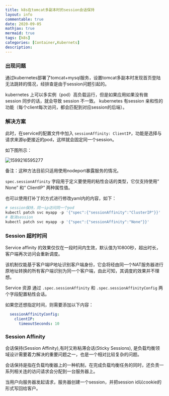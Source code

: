 ```yaml
---
title: k8s在tomcat多副本时的session会话保持
layout: info
commentable: true
date: 2020-09-05
mathjax: true
mermaid: true
tags: [k8s]
categories: [Container,Kubernets]
description: 
---
```


### 出现问题

通过kubernetes部署了tomcat+mysql服务，设置tomcat多副本时发现首页登陆无法跳转的情况，经排查是由于session问题引起的。

kubernetes 上可以多实例（pod）高负载运行，但是如果应用如果没有做session 同步的话，就会导致 session 不一致。
kubernetes 有session 亲和性的功能（每个client每次访问，都会匹配到对应session的后端）。

<!--more-->

### 解决方案

此时，在service的配置文件中加入 `sessionAffinity: ClientIP`，功能是选择与请求来源ip更接近的pod，这样就会固定同一个session。

如下图所示：

![1599216595277](/images/2020/09/1599216595277.png)

备注：这种方法目前只适用使用nodeport暴露服务的情况。

`spec.sessionAffinity` 字段用于定义要使用的粘性会话的类型，它仅支持使用“ None” 和“ ClientIP” 两种属性值。

也可以使用打补丁的方式进行修改yaml内的内容，如下：

```powershell
# session保持，同一ip访问同一个pod
kubectl patch svc myapp -p '{"spec":{"sessionAffinity":"ClusterIP"}}'  
# 取消session 
kubectl patch svc myapp -p '{"spec":{"sessionAffinity":"None"}}'    
```

### Session 超时时间

Service affinity 的效果仅仅在一段时间内生效，默认值为10800秒，超出时长，客户端再次访问会重新调度。

该机制仅能基于客户端IP地址识别客户端身份，它会将经由同一个NAT服务器进行原地址转换的所有客户端识别为同一个客户端，由此可知，其调度的效果并不理想。

Service 资源 通过 `.spec.sessionAffinity` 和 `.spec.sessionAffinityConfig` 两个字段配置粘性会话。

如果您还想指定时间，则需要添加以下内容：

```yaml
  sessionAffinityConfig:
    clientIP:
      timeoutSeconds: 10
```

### Session Affinity

会话保持(Session Affinity),有时又称粘滞会话(Sticky Sessions), 是负载均衡领域设计需要着力解决的重要问题之一，也是一个相对比较复杂的问题。

会话保持是指在负载均衡器上的一种机制，在完成负载均衡任务的同时，还负责一系列相关连的访问请求会分配到一台服务器上｡

当用户向服务器发起请求，服务器创建一个session，并把session id以cookie的形式写回给客户。